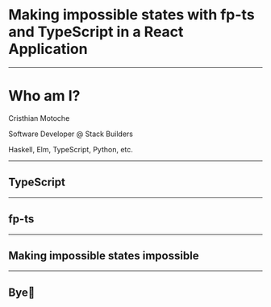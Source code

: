 <!-- classes: title -->

# Making impossible states with fp-ts and TypeScript in a React Application

<!-- block-start: grid -->
<!-- account: twitter, camm_v222 -->
<!-- account: github, CristhianMotoche -->
<!-- block-end -->

---

# Who am I?

Cristhian Motoche


Software Developer @ Stack Builders


Haskell, Elm, TypeScript, Python, etc.

---

## TypeScript

---

## fp-ts

---

## Making impossible states impossible

---

## Bye👋
